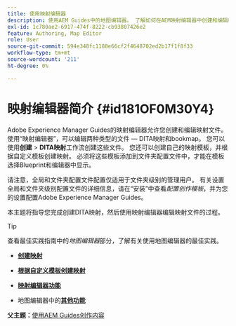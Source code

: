 ```yaml
---
title: 使用映射编辑器
description: 使用AEM Guides中的地图编辑器。 了解如何在AEM映射编辑器中创建和编辑映射文件。
exl-id: 1c780ae2-6917-474f-8222-cb93807426e2
feature: Authoring, Map Editor
role: User
source-git-commit: 594e348fc1188e66cf2f4648702ed2b17f1f8f33
workflow-type: tm+mt
source-wordcount: '211'
ht-degree: 0%

---
```


# 映射编辑器简介 {#id181OF0M30Y4}

Adobe Experience Manager Guides的映射编辑器允许您创建和编辑映射文件。 使用“映射编辑器”，可以编辑两种类型的文件 — DITA映射和bookmap。 您可以使用&#x200B;**创建** \> **DITA映射**&#x200B;工作流创建这些文件。 您还可以创建自己的映射模板，并根据自定义模板创建映射。 必须将这些模板添加到文件夹配置文件中，才能在模板选择Blueprint和编辑器中显示。

请注意，全局和文件夹配置文件配置仅适用于文件夹级别的管理用户。 有关设置全局和文件夹级别配置文件的详细信息，请在“安装”中查看&#x200B;*配置创作模板*，并为您的设置配置Adobe Experience Manager Guides。

<!------------------------------------

The Map Editor comes in two modes — the Basic Map Editor and the Advanced Map Editor. The Basic Map Editor is available only through configuration. If your administrator has enabled it, then only the Basic Map Editor will be available for use. By default, all new maps are opened for editing in the Advanced Map Editor. The Advanced Map Editor is available within the Editor itself, which is used for editing DITA topic files.

-------->

本主题将指导您完成创建DITA映射，然后使用映射编辑器编辑映射文件的过程。

>[!TIP]
>
> 查看最佳实践指南中的&#x200B;*地图编辑器*&#x200B;部分，了解有关使用地图编辑器的最佳实践。

- **[创建映射](map-editor-create-map.md)**

- **[根据自定义模板创建映射](create-maps-customized-templates.md)**

- **[映射编辑器功能](map-editor-advanced-map-editor.md)**

- 地图编辑器中的&#x200B;**[其他功能](map-editor-other-features.md)**


**父主题：**[&#x200B;使用AEM Guides创作内容](authoring-content-xml-doc.md)
